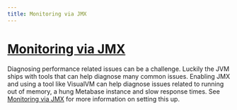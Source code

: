 ```yaml
---
title: Monitoring via JMX
---
```


# [Monitoring via JMX](enable-jmx.md)

Diagnosing performance related issues can be a challenge. Luckily the JVM ships with tools that can help diagnose many common issues. Enabling JMX and using a tool like VisualVM can help diagnose issues related to running out of memory, a hung Metabase instance and slow response times. See [Monitoring via JMX](enable-jmx.md) for more information on setting this up.
